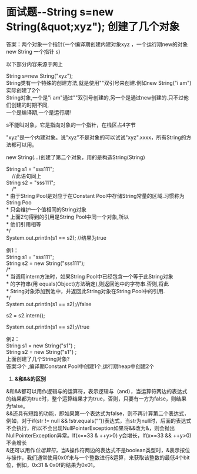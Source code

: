 面试题--String s=new String(\&quot;xyz&quot;); 创建了几个对象
=============================================================

答案：两个对象一个指针(一个编译期创建内建对象xyz ，一个运行期new的对象new String
一个指针 s)  
  
以下部分内容来源于网上  
  
String s=new String("xyz");  
String类有一个特殊的创建方法,就是使用""双引号来创建.例如new String("i
am")实际创建了2个  
String对象,一个是"i
am"通过""双引号创建的,另一个是通过new创建的.只不过他们创建的时期不同,  
一个是编译期,一个是运行期!  
  
s不能叫对象，它是指向对象的一个指针，在栈区占4字节  
  
"xyz"是一个内建对象。说"xyz"不是对象的可以试试"xyz".xxxx，所有String的方法都可以用。  
  
new String(...)创建了第二个对象，用的是构造String(String)  
  
String s1 = "sss111";  
    //此语句同上  
String s2 = "sss111";  
    /\*  
\* 由于String Pool是对应于在Constant Pool中存储String常量的区域.习惯称为String
Poo  
\* 只会维护一个值相同的String对象  
\* 上面2句得到的引用是String Pool中同一个对象,所以  
\* 他们引用相等  
\*/  
System.out.println(s1 == s2); //结果为true  
  
例1：  
String s1 = "sss111";  
String s2 = new String("sss111");  
/\*  
\* 当调用intern方法时，如果String Pool中已经包含一个等于此String对象  
\* 的字符串(用 equals(Object)方法确定),则返回池中的字符串.否则,将此  
\* String对象添加到池中，并返回此String对象在String Pool中的引用.  
\*/  
System.out.println(s1 == s2);//false  
  
s2 = s2.intern();  
  
System.out.println(s1 == s2);//true  
  
  
例2：  
String s1 = new String("s1") ;  
String s2 = new String("s1") ;  
上面创建了几个String对象?  
答案:3个 ,编译期Constant Pool中创建1个,运行期heap中创建2个

1.  **&和&&的区别**

&和&&都可以用作逻辑与的运算符，表示逻辑与（and），当运算符两边的表达式的结果都为true时，整个运算结果才为true，否则，只要有一方为false，则结果为false。  
&&还具有短路的功能，即如果第一个表达式为false，则不再计算第二个表达式，例如，对于if(str
!= null &&
!str.equals(“”))表达式，当str为null时，后面的表达式不会执行，所以不会出现NullPointerException如果将&&改为&，则会抛出NullPointerException异常。If(x==33
& ++y\>0) y会增长，If(x==33 && ++y\>0)不会增长  
&还可以用作*位运算符*，当&操作符两边的表达式不是boolean类型时，&表示按位与操作，我们通常使用0x0f来与一个整数进行&运算，来获取该整数的最低4个bit位，例如，0x31
& 0x0f的结果为0x01。
